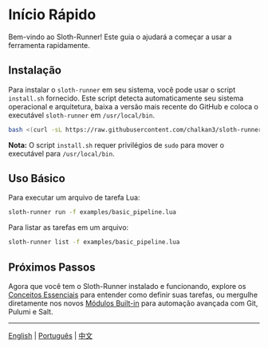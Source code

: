 # Início Rápido

Bem-vindo ao Sloth-Runner! Este guia o ajudará a começar a usar a ferramenta rapidamente.

## Instalação

Para instalar o `sloth-runner` em seu sistema, você pode usar o script `install.sh` fornecido. Este script detecta automaticamente seu sistema operacional e arquitetura, baixa a versão mais recente do GitHub e coloca o executável `sloth-runner` em `/usr/local/bin`.

```bash
bash <(curl -sL https://raw.githubusercontent.com/chalkan3/sloth-runner/master/install.sh)
```

**Nota:** O script `install.sh` requer privilégios de `sudo` para mover o executável para `/usr/local/bin`.

## Uso Básico

Para executar um arquivo de tarefa Lua:

```bash
sloth-runner run -f examples/basic_pipeline.lua
```

Para listar as tarefas em um arquivo:

```bash
sloth-runner list -f examples/basic_pipeline.lua
```

## Próximos Passos

Agora que você tem o Sloth-Runner instalado e funcionando, explore os [Conceitos Essenciais](./core-concepts.md) para entender como definir suas tarefas, ou mergulhe diretamente nos novos [Módulos Built-in](../index.md#módulos-built-in) para automação avançada com Git, Pulumi e Salt.

---
[English](../en/getting-started.md) | [Português](./getting-started.md) | [中文](../zh/getting-started.md)